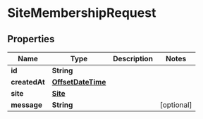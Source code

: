 # SiteMembershipRequest

## Properties
Name | Type | Description | Notes
------------ | ------------- | ------------- | -------------
**id** | **String** |  | 
**createdAt** | [**OffsetDateTime**](OffsetDateTime.md) |  | 
**site** | [**Site**](Site.md) |  | 
**message** | **String** |  |  [optional]
